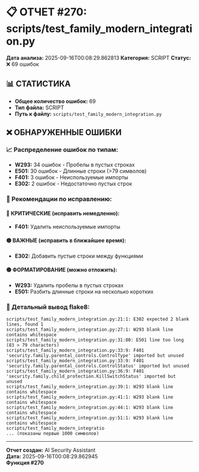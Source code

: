 # 📋 ОТЧЕТ #270: scripts/test_family_modern_integration.py

**Дата анализа:** 2025-09-16T00:08:29.862813
**Категория:** SCRIPT
**Статус:** ❌ 69 ошибок

## 📊 СТАТИСТИКА

- **Общее количество ошибок:** 69
- **Тип файла:** SCRIPT
- **Путь к файлу:** `scripts/test_family_modern_integration.py`

## ❌ ОБНАРУЖЕННЫЕ ОШИБКИ

### 📈 Распределение ошибок по типам:

- **W293:** 34 ошибок - Пробелы в пустых строках
- **E501:** 30 ошибок - Длинные строки (>79 символов)
- **F401:** 3 ошибок - Неиспользуемые импорты
- **E302:** 2 ошибок - Недостаточно пустых строк

### 🎯 Рекомендации по исправлению:

#### 🔴 КРИТИЧЕСКИЕ (исправить немедленно):
- **F401:** Удалить неиспользуемые импорты

#### 🟡 ВАЖНЫЕ (исправить в ближайшее время):
- **E302:** Добавить пустые строки между функциями

#### 🟢 ФОРМАТИРОВАНИЕ (можно отложить):
- **W293:** Удалить пробелы в пустых строках
- **E501:** Разбить длинные строки на несколько коротких

### 📝 Детальный вывод flake8:

```
scripts/test_family_modern_integration.py:21:1: E302 expected 2 blank lines, found 1
scripts/test_family_modern_integration.py:27:1: W293 blank line contains whitespace
scripts/test_family_modern_integration.py:31:80: E501 line too long (83 > 79 characters)
scripts/test_family_modern_integration.py:33:9: F401 'security.family.parental_controls.ControlType' imported but unused
scripts/test_family_modern_integration.py:33:9: F401 'security.family.parental_controls.ControlStatus' imported but unused
scripts/test_family_modern_integration.py:36:9: F401 'security.family.child_protection.KillSwitchStatus' imported but unused
scripts/test_family_modern_integration.py:39:1: W293 blank line contains whitespace
scripts/test_family_modern_integration.py:41:1: W293 blank line contains whitespace
scripts/test_family_modern_integration.py:44:1: W293 blank line contains whitespace
scripts/test_family_modern_integration.py:51:1: W293 blank line contains whitespace
scripts/test_family_modern_integratio
... (показаны первые 1000 символов)
```

---
**Отчет создан:** AI Security Assistant  
**Дата:** 2025-09-16T00:08:29.862945  
**Функция #270**
